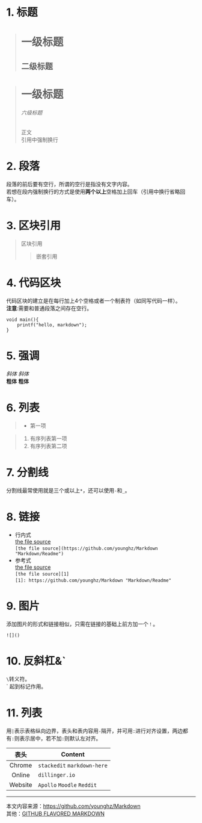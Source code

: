 # 1. 标题
> 一级标题
> ===
> 二级标题
> ---

> # 一级标题
> ###### 六级标题
> 正文  
引用中强制换行

# 2. 段落
段落的前后要有空行，所谓的空行是指没有文字内容。  
若想在段内强制换行的方式是使用**两个以上**空格加上回车（引用中换行省略回车）。

# 3. 区块引用
> 区块引用
>> 嵌套引用

# 4. 代码区块
代码区块的建立是在每行加上4个空格或者一个制表符（如同写代码一样）。  
**注意**:需要和普通段落之间存在空行。

	void main(){
		printf("hello, markdown");
	}
	
# 5. 强调
*斜体*	_斜体_  
**粗体**	__粗体__

# 6. 列表
> - 第一项

>	1. 有序列表第一项
> 2. 有序列表第二项

# 7. 分割线
分割线最常使用就是三个或以上`*`，还可以使用`-`和`_`。

# 8. 链接
- 行内式  
[the file source](https://github.com/younghz/Markdown "Markdown/Readme")  
`[the file source](https://github.com/younghz/Markdown "Markdown/Readme")`  
- 参考式  
[the file source][1]  
`[the file source][1]`  
`[1]: https://github.com/younghz/Markdown "Markdown/Readme"`  

# 9. 图片
添加图片的形式和链接相似，只需在链接的基础上前方加一个`！`。  

	![]()

# 10. 反斜杠&`
`\`转义符。  
\` 起到标记作用。

# 11. 列表
用`|`表示表格纵向边界，表头和表内容用`-`隔开，并可用`:`进行对齐设置，两边都有`:`则表示居中，若不加`:`则默认左对齐。

表头|Content
:----:|----
Chrome|`stackedit` `markdown-here`
Online|`dillinger.io`
|Website|`Apollo` `Moodle` `Reddit`|

---
本文内容来源：https://github.com/younghz/Markdown  
其他：[GITHUB FLAVORED MARKDOWN](https://guides.github.com/features/mastering-markdown/)

[1]: https://github.com/younghz/Markdown "Markdown/Readme"
